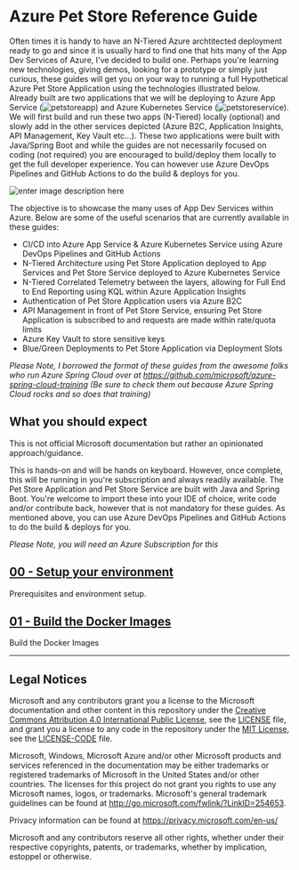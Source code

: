 # Azure Pet Store Reference Guide

Often times it is handy to have an N-Tiered Azure archtitected deployment ready to go and since it is usually hard to find one that hits many of the App Dev Services of Azure, I've decided to build one. Perhaps you're learning new technologies, giving demos, looking for a prototype or simply just curious, these guides will get you on your way to running a full Hypothetical Azure Pet Store Application using the technologies illustrated below. Already built are two applications that we will be deploying to Azure App Service (![petstoreapp](https://github.com/chtrembl/azure-cloud/tree/main/petstore/petstoreapp)) and Azure Kubernetes Service (![petstoreservice](https://github.com/chtrembl/azure-cloud/tree/main/petstore/petstoreservice)). We will first build and run these two apps (N-Tiered) locally (optional) and slowly add in the other services depicted (Azure B2C, Application Insights, API Management, Key Vault etc...). These two applications were built with Java/Spring Boot and while the guides are not necessarily focused on coding (not required) you are encouraged to build/deploy them locally to get the full developer experience. You can however use Azure DevOps Pipelines and GitHub Actions to do the build & deploys for you.

![enter image description here](https://github.com/chtrembl/azure-cloud/blob/main/petstore/petstore_architecture.png?raw=true)

The objective is to showcase the many uses of App Dev Services within Azure. Below are some of the useful scenarios that are currently available in these guides:

 - CI/CD into Azure App Service & Azure Kubernetes Service using Azure DevOps Pipelines and GitHub Actions
 - N-Tiered Architecture using Pet Store Application deployed to App Services and Pet Store Service deployed to Azure Kubernetes Service
 - N-Tiered Correlated Telemetry between the layers, allowing for Full End to End Reporting using KQL within Azure Application Insights
 - Authentication of Pet Store Application users via Azure B2C
 - API Management in front of Pet Store Service, ensuring Pet Store Application is subscribed to and requests are made within rate/quota limits
 - Azure Key Vault to store sensitive keys
 - Blue/Green Deployments to Pet Store Application via Deployment Slots

*Please Note, I borrowed the format of these guides from the awesome folks who run Azure Spring Cloud over at  https://github.com/microsoft/azure-spring-cloud-training (Be sure to check them out because Azure Spring Cloud rocks and so does that training)*

## What you should expect

This is not official Microsoft documentation but rather an opinionated approach/guidance.

This is hands-on and will be hands on keyboard. However, once complete, this will be running in you're subscription and always readily available. The Pet Store Application and Pet Store Service are built with Java and Spring Boot. You're welcome to import these into your IDE of choice, write code and/or contribute back, however that is not mandatory for these guides. As mentioned above, you can use Azure DevOps Pipelines and GitHub Actions to do the build & deploys for you.

*Please Note, you will need an Azure Subscription for this*

## [00 - Setup your environment](00-setup-your-environment/README.md)

Prerequisites and environment setup.

## [01 - Build the Docker Images](01-build-the-docker-images/README.md)

Build the Docker Images



---

## Legal Notices

Microsoft and any contributors grant you a license to the Microsoft documentation and other content
in this repository under the [Creative Commons Attribution 4.0 International Public License](https://creativecommons.org/licenses/by/4.0/legalcode),
see the [LICENSE](LICENSE) file, and grant you a license to any code in the repository under the [MIT License](https://opensource.org/licenses/MIT), see the
[LICENSE-CODE](LICENSE-CODE) file.

Microsoft, Windows, Microsoft Azure and/or other Microsoft products and services referenced in the documentation
may be either trademarks or registered trademarks of Microsoft in the United States and/or other countries.
The licenses for this project do not grant you rights to use any Microsoft names, logos, or trademarks.
Microsoft's general trademark guidelines can be found at http://go.microsoft.com/fwlink/?LinkID=254653.

Privacy information can be found at https://privacy.microsoft.com/en-us/

Microsoft and any contributors reserve all other rights, whether under their respective copyrights, patents,
or trademarks, whether by implication, estoppel or otherwise.
